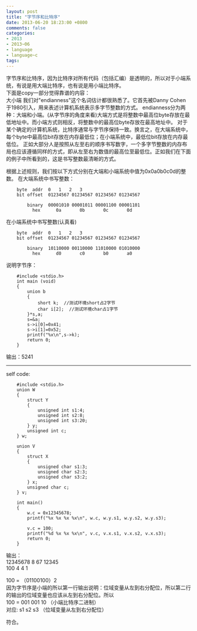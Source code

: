 ```yaml
---
layout: post
title: "字节序和比特序"
date: 2013-06-20 18:23:00 +0800
comments: false
categories:
- 2013
- 2013~06
- language
- language~c
tags:
---
```


字节序和比特序，因为比特序对所有代码（包括汇编）是透明的，所以对于小端系统，有说是用大端比特序，也有说是用小端比特序。  
下面是copy一部分觉得靠谱的内容：  
大小端
我们对"endianness"这个名词估计都很熟悉了。它首先被Danny Cohen于1980引入，用来表述计算机系统表示多字节整数的方式。
endianness分为两种：大端和小端。(从字节序的角度来看)大端方式是将整数中最高位byte存放在最低地址中。而小端方式则相反，将整数中的最高位byte存放在最高地址中。
对于某个确定的计算机系统，比特序通常与字节序保持一致。换言之，在大端系统中，每个byte中最高位bit存放在内存最低位；在小端系统中，最低位bit存放在内存最低位。
正如大部分人是按照从左至右的顺序书写数字，一个多字节整数的内存布局也应该遵循同样的方式，即从左至右为数值的最高位至最低位。正如我们在下面的例子中所看到的，这是书写整数最清晰的方式。

根据上述规则，我们按以下方式分别在大端和小端系统中值为0x0a0b0c0d的整数。
在大端系统中书写整数：
```
	byte  addr	0	1	2	3
	bit offset  01234567 01234567 01234567 01234567

	    binary  00001010 00001011 00001100 00001101
	      hex      0a       0b       0c       0d
```

在小端系统中书写整数(认真看)
```
	byte  addr	0	1	2	3
	bit offset  01234567 01234567 01234567 01234567

	    binary  10110000 00110000 11010000 01010000
	      hex      d0       c0       b0       a0
```

说明字节序：
```
	#include <stdio.h>  
	int main (void)  
	{  
		union b  
		{  
			short k;  //测试环境short占2字节  
			char i[2];  //测试环境char占1字节  
		}*s,a;  
		s=&a;  
		s->i[0]=0x41;  
		s->i[1]=0x52;  
		printf("%x\n",s->k);  
		return 0;  
	}
``` 
输出：5241

-------

self code:
```
	#include <stdio.h>
	union W
	{
		struct Y
		{
			unsigned int s1:4;
			unsigned int s2:8;
			unsigned int s3:20;
		} y;
		unsigned int c;
	} w;

	union V 
	{
		struct X
		{
			unsigned char s1:3;
			unsigned char s2:3;
			unsigned char s3:2;
		} x;
		unsigned char c;
	} v;

	int main()
	{
		w.c = 0x12345678;
		printf("%x %x %x %x\n", w.c, w.y.s1, w.y.s2, w.y.s3); 

		v.c = 100;
		printf("%d %x %x %x\n", v.c, v.x.s1, v.x.s2, v.x.s3); 
		return 0;
	}
```

输出：  
12345678 8 67 12345  
100 4 4 1  

100 = （01100100）2  
因为字节序是小端的所以第一行输出说明：位域变量从左到右分配位，所以第二行的输出的位域变量也应该从左到右分配位。所以  
100 = 001 001 10  （小端比特序二进制）  
对应:  s1  s2  s3  （位域变量从左到右分配位）  

符合。

